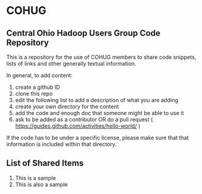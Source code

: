 # COHUG
Central Ohio Hadoop Users Group Code Repository
-------------------------------

This is a repository for the use of COHUG members to share code snippets, lists of links and other generally textual information. 

In general, to add content:

 1. create a github ID
 2. clone this repo
 3. edit the following list to add a description of what you are adding
 4. create your own directory for the content
 5. add the code and enough doc that someone might be able to use it
 6. ask to be added as a contributor OR do a pull request ( https://guides.github.com/activities/hello-world/ )

If the code has to be under a specific license, please make sure that that information is included within that directory.

List of Shared Items
--------------------

 1. This is a sample
 2. This is also a sample
